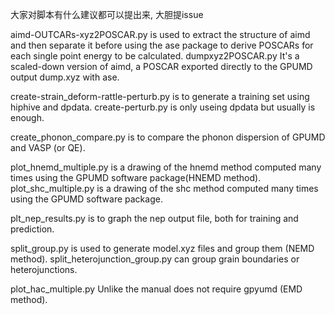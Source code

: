 大家对脚本有什么建议都可以提出来, 大胆提issue

aimd-OUTCARs-xyz2POSCAR.py is used to extract the structure of aimd and then separate it before using the ase package to derive POSCARs for each single point energy to be calculated.
dumpxyz2POSCAR.py It's a scaled-down version of aimd, a POSCAR exported directly to the GPUMD output dump.xyz with ase.

create-strain_deform-rattle-perturb.py is to generate a training set using hiphive and dpdata.
create-perturb.py is only useing dpdata but usually is enough.

create_phonon_compare.py is to compare the phonon dispersion of GPUMD and VASP (or QE).

plot_hnemd_multiple.py is a drawing of the hnemd method computed many times using the GPUMD software package(HNEMD method).
plot_shc_multiple.py is a drawing of the shc method computed many times using the GPUMD software package.

plt_nep_results.py is to graph the nep output file, both for training and prediction.

split_group.py is used to generate model.xyz files and group them (NEMD method).
split_heterojunction_group.py can group grain boundaries or heterojunctions.

plot_hac_multiple.py Unlike the manual does not require gpyumd (EMD method).